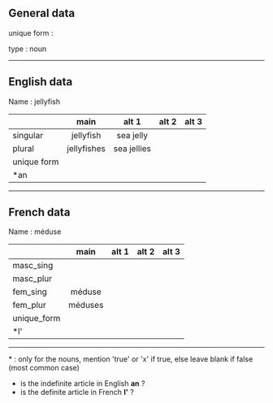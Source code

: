 ## General data

unique form :

type : noun

---

## English data

Name : jellyfish

|             |    main     |    alt 1    | alt 2 | alt 3 |
| :---------- | :---------: | :---------: | :---: | ----- |
| singular    |  jellyfish  |  sea jelly  |       |       |
| plural      | jellyfishes | sea jellies |       |       |
| unique form |             |             |       |       |
| \*an        |             |             |       |       |

---

## French data

Name : méduse

|             |  main   | alt 1 | alt 2 | alt 3 |
| :---------- | :-----: | :---: | :---: | :---: |
| masc_sing   |         |       |       |       |
| masc_plur   |         |       |       |       |
| fem_sing    | méduse  |       |       |       |
| fem_plur    | méduses |       |       |       |
| unique_form |         |       |       |       |
| \*l'        |         |       |       |       |

---

\* : only for the nouns, mention 'true' or 'x' if true, else leave blank if false (most common case)

- is the indefinite article in English **an** ?
- is the definite article in French **l'** ?
